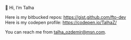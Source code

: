 👋 Hi, I’m Talha

Here is my bitbucked repos: <a href="https://gist.github.com/fto-dev" target="_blank"> https://gist.github.com/fto-dev </a>
<br>
Here is my codepen profile: https://codepen.io/TalhaZ/

You can reach me from talha_ozdemir@msn.com.
